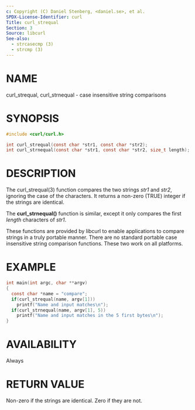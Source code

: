 ```yaml
---
c: Copyright (C) Daniel Stenberg, <daniel.se>, et al.
SPDX-License-Identifier: curl
Title: curl_strequal
Section: 3
Source: libcurl
See-also:
  - strcasecmp (3)
  - strcmp (3)
---
```


# NAME

curl_strequal, curl_strnequal - case insensitive string comparisons

# SYNOPSIS

~~~c
#include <curl/curl.h>

int curl_strequal(const char *str1, const char *str2);
int curl_strnequal(const char *str1, const char *str2, size_t length);
~~~

# DESCRIPTION

The curl_strequal(3) function compares the two strings *str1* and
*str2*, ignoring the case of the characters. It returns a non-zero (TRUE)
integer if the strings are identical.

The **curl_strnequal()** function is similar, except it only compares the
first *length* characters of *str1*.

These functions are provided by libcurl to enable applications to compare
strings in a truly portable manner. There are no standard portable case
insensitive string comparison functions. These two work on all platforms.

# EXAMPLE

~~~c
int main(int argc, char **argv)
{
  const char *name = "compare";
  if(curl_strequal(name, argv[1]))
    printf("Name and input matches\n");
  if(curl_strnequal(name, argv[1], 5))
    printf("Name and input matches in the 5 first bytes\n");
}
~~~

# AVAILABILITY

Always

# RETURN VALUE

Non-zero if the strings are identical. Zero if they are not.
